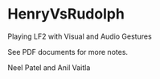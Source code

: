 HenryVsRudolph
==============

Playing LF2 with Visual and Audio Gestures

See PDF documents for more notes.

Neel Patel and Anil Vaitla
